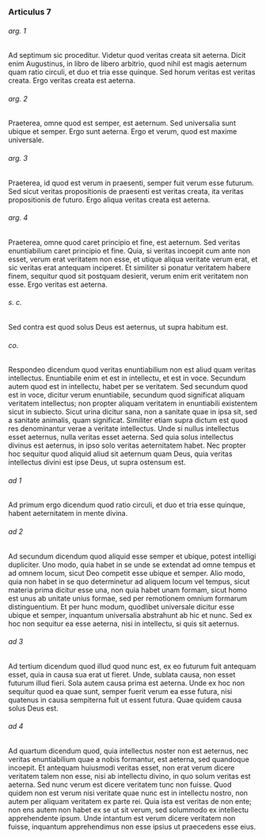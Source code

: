 ### Articulus 7

###### arg. 1
Ad septimum sic proceditur. Videtur quod veritas creata sit aeterna. Dicit enim Augustinus, in libro de libero arbitrio, quod nihil est magis aeternum quam ratio circuli, et duo et tria esse quinque. Sed horum veritas est veritas creata. Ergo veritas creata est aeterna.

###### arg. 2
Praeterea, omne quod est semper, est aeternum. Sed universalia sunt ubique et semper. Ergo sunt aeterna. Ergo et verum, quod est maxime universale.

###### arg. 3
Praeterea, id quod est verum in praesenti, semper fuit verum esse futurum. Sed sicut veritas propositionis de praesenti est veritas creata, ita veritas propositionis de futuro. Ergo aliqua veritas creata est aeterna.

###### arg. 4
Praeterea, omne quod caret principio et fine, est aeternum. Sed veritas enuntiabilium caret principio et fine. Quia, si veritas incoepit cum ante non esset, verum erat veritatem non esse, et utique aliqua veritate verum erat, et sic veritas erat antequam inciperet. Et similiter si ponatur veritatem habere finem, sequitur quod sit postquam desierit, verum enim erit veritatem non esse. Ergo veritas est aeterna.

###### s. c.
Sed contra est quod solus Deus est aeternus, ut supra habitum est.

###### co.
Respondeo dicendum quod veritas enuntiabilium non est aliud quam veritas intellectus. Enuntiabile enim et est in intellectu, et est in voce. Secundum autem quod est in intellectu, habet per se veritatem. Sed secundum quod est in voce, dicitur verum enuntiabile, secundum quod significat aliquam veritatem intellectus; non propter aliquam veritatem in enuntiabili existentem sicut in subiecto. Sicut urina dicitur sana, non a sanitate quae in ipsa sit, sed a sanitate animalis, quam significat. Similiter etiam supra dictum est quod res denominantur verae a veritate intellectus. Unde si nullus intellectus esset aeternus, nulla veritas esset aeterna. Sed quia solus intellectus divinus est aeternus, in ipso solo veritas aeternitatem habet. Nec propter hoc sequitur quod aliquid aliud sit aeternum quam Deus, quia veritas intellectus divini est ipse Deus, ut supra ostensum est.

###### ad 1
Ad primum ergo dicendum quod ratio circuli, et duo et tria esse quinque, habent aeternitatem in mente divina.

###### ad 2
Ad secundum dicendum quod aliquid esse semper et ubique, potest intelligi dupliciter. Uno modo, quia habet in se unde se extendat ad omne tempus et ad omnem locum, sicut Deo competit esse ubique et semper. Alio modo, quia non habet in se quo determinetur ad aliquem locum vel tempus, sicut materia prima dicitur esse una, non quia habet unam formam, sicut homo est unus ab unitate unius formae, sed per remotionem omnium formarum distinguentium. Et per hunc modum, quodlibet universale dicitur esse ubique et semper, inquantum universalia abstrahunt ab hic et nunc. Sed ex hoc non sequitur ea esse aeterna, nisi in intellectu, si quis sit aeternus.

###### ad 3
Ad tertium dicendum quod illud quod nunc est, ex eo futurum fuit antequam esset, quia in causa sua erat ut fieret. Unde, sublata causa, non esset futurum illud fieri. Sola autem causa prima est aeterna. Unde ex hoc non sequitur quod ea quae sunt, semper fuerit verum ea esse futura, nisi quatenus in causa sempiterna fuit ut essent futura. Quae quidem causa solus Deus est.

###### ad 4
Ad quartum dicendum quod, quia intellectus noster non est aeternus, nec veritas enuntiabilium quae a nobis formantur, est aeterna, sed quandoque incoepit. Et antequam huiusmodi veritas esset, non erat verum dicere veritatem talem non esse, nisi ab intellectu divino, in quo solum veritas est aeterna. Sed nunc verum est dicere veritatem tunc non fuisse. Quod quidem non est verum nisi veritate quae nunc est in intellectu nostro, non autem per aliquam veritatem ex parte rei. Quia ista est veritas de non ente; non ens autem non habet ex se ut sit verum, sed solummodo ex intellectu apprehendente ipsum. Unde intantum est verum dicere veritatem non fuisse, inquantum apprehendimus non esse ipsius ut praecedens esse eius.

